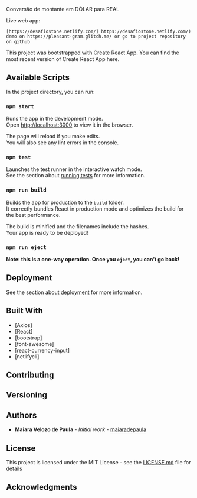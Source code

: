 Conversão de montante em DÓLAR para REAL

Live web app:

    [https://desafiostone.netlify.com/] https://desafiostone.netlify.com/)
    demo on https://pleasant-gram.glitch.me/ or go to project repository on github

This project was bootstrapped with Create React App. You can find the most recent version of Create React App here.

## Available Scripts

In the project directory, you can run:

### `npm start`

Runs the app in the development mode.<br />
Open [http://localhost:3000](http://localhost:3000) to view it in the browser.

The page will reload if you make edits.<br />
You will also see any lint errors in the console.

### `npm test`

Launches the test runner in the interactive watch mode.<br />
See the section about [running tests](https://facebook.github.io/create-react-app/docs/running-tests) for more information.

### `npm run build`

Builds the app for production to the `build` folder.<br />
It correctly bundles React in production mode and optimizes the build for the best performance.

The build is minified and the filenames include the hashes.<br />
Your app is ready to be deployed!



### `npm run eject`

**Note: this is a one-way operation. Once you `eject`, you can’t go back!**


## Deployment

See the section about [deployment](https://facebook.github.io/create-react-app/docs/deployment) for more information.

## Built With

* [Axios]
* [React]
* [bootstrap]
* [font-awesome]
* [react-currency-input]
* [netlifycli]

## Contributing

 

## Versioning

 
## Authors

* **Maiara Velozo de Paula** - *Initial work* - [maiaradepaula](https://github.com/maiaradepaula)

 
## License

This project is licensed under the MIT License - see the [LICENSE.md](LICENSE.md) file for details

## Acknowledgments

 

